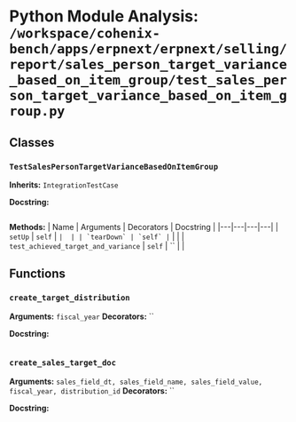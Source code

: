 # Python Module Analysis: `/workspace/cohenix-bench/apps/erpnext/erpnext/selling/report/sales_person_target_variance_based_on_item_group/test_sales_person_target_variance_based_on_item_group.py`

## Classes

### `TestSalesPersonTargetVarianceBasedOnItemGroup`
**Inherits:** `IntegrationTestCase`


**Docstring:**
```

```

**Methods:**
| Name | Arguments | Decorators | Docstring |
|---|---|---|---|
| `setUp` | `self` | `` |  |
| `tearDown` | `self` | `` |  |
| `test_achieved_target_and_variance` | `self` | `` |  |





## Functions

### `create_target_distribution`
**Arguments:** `fiscal_year`
**Decorators:** ``

**Docstring:**
```

```
### `create_sales_target_doc`
**Arguments:** `sales_field_dt, sales_field_name, sales_field_value, fiscal_year, distribution_id`
**Decorators:** ``

**Docstring:**
```

```

